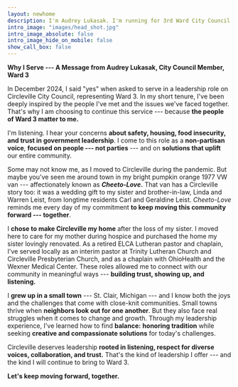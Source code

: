 ```yaml
---
layout: newhome
description: I'm Audrey Lukasak. I'm running for 3rd Ward City Council in Circleville Ohio
intro_image: "images/head_shot.jpg"
intro_image_absolute: false
intro_image_hide_on_mobile: false
show_call_box: false
---
```


**Why I Serve --- A Message from Audrey Lukasak, City Council Member,
Ward 3**

In December 2024, I said \"yes\" when
asked to serve in a leadership role on Circleville City Council,
representing Ward 3. In my short tenure, I've been deeply inspired by
the people I've met and the issues we've faced together. That's why I am
choosing to continue this service --- because **the people of Ward 3
matter to me.**

I'm listening. I hear your concerns **about safety, housing, food
insecurity, and trust in government leadership**. I come to this role as
a **non-partisan voice**, **focused on people --- not parties** --- and
on **solutions that uplift** our entire community.

Some may not know me, as I moved to Circleville during
the pandemic. But maybe you've seen me around town in my bright pumpkin
orange 1977 VW van --- affectionately known as ***Cheeto-Love*.** That
van has a Circleville story too: it was a wedding gift to my sister and
brother-in-law, Linda and Warren Leist, from longtime residents Carl and
Geraldine Leist. *Cheeto-Love* reminds me every day of my commitment
**to keep moving this community forward --- together**.

I **chose to make Circleville my home** after the loss of my sister. I
moved here to care for my mother during hospice and purchased the home
my sister lovingly renovated. As a retired ELCA Lutheran pastor and
chaplain, I've served locally as an interim pastor at Trinity Lutheran
Church and Circleville Presbyterian Church, and as a chaplain with
OhioHealth and the Wexner Medical Center. These roles allowed me to
connect with our community in meaningful ways --- **building trust,
showing up, and listening.**

I **grew up in a small town** --- St. Clair, Michigan --- and I know both the joys
and the challenges that come with close-knit communities. Small towns
thrive when **neighbors look out for one another**. But they also face
real struggles when it comes to change and growth. Through my leadership
experience, I've learned how to find **balance:** **honoring tradition**
while seeking **creative and compassionate solutions** for today's
challenges.

Circleville deserves leadership **rooted in listening, respect for
diverse voices, collaboration, and trust.** That's the kind of
leadership I offer --- and the kind I will continue to bring to Ward 3.

**Let's keep moving forward, together.**


